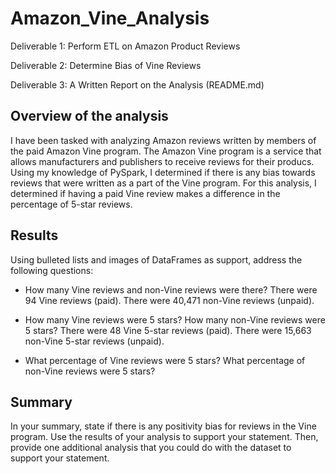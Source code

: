 # Amazon_Vine_Analysis

Deliverable 1: Perform ETL on Amazon Product Reviews

Deliverable 2: Determine Bias of Vine Reviews

Deliverable 3: A Written Report on the Analysis (README.md)

## Overview of the analysis

I have been tasked with analyzing Amazon reviews written by members of the paid Amazon Vine program. The Amazon Vine program is a service that allows manufacturers and publishers to receive reviews for their producs. Using my knowledge of PySpark, I determined if there is any bias towards reviews that were written as a part of the Vine program. For this analysis, I determined if having a paid Vine review makes a difference in the percentage of 5-star reviews.

## Results
Using bulleted lists and images of DataFrames as support, address the following questions:

* How many Vine reviews and non-Vine reviews were there?
There were 94 Vine reviews (paid). There were 40,471 non-Vine reviews (unpaid).

* How many Vine reviews were 5 stars? How many non-Vine reviews were 5 stars?
There were 48 Vine 5-star reviews (paid). There were 15,663 non-Vine 5-star reviews (unpaid). 

* What percentage of Vine reviews were 5 stars? What percentage of non-Vine reviews were 5 stars?


## Summary
In your summary, state if there is any positivity bias for reviews in the Vine program. Use the results of your analysis to support your statement. Then, provide one additional analysis that you could do with the dataset to support your statement.
